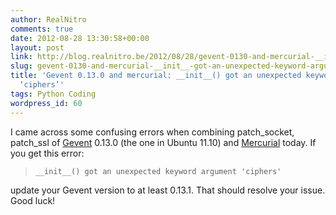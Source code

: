 ```yaml
---
author: RealNitro
comments: true
date: 2012-08-28 13:30:58+00:00
layout: post
link: http://blog.realnitro.be/2012/08/28/gevent-0130-and-mercurial-__init__-got-an-unexpected-keyword-argument-ciphers/
slug: gevent-0130-and-mercurial-__init__-got-an-unexpected-keyword-argument-ciphers
title: 'Gevent 0.13.0 and mercurial: __init__() got an unexpected keyword argument
  ‘ciphers’'
tags: Python Coding
wordpress_id: 60
---
```


I came across some confusing errors when combining patch_socket, patch_ssl of [Gevent](http://www.gevent.org/) 0.13.0 (the one in Ubuntu 11.10) and [Mercurial](http://mercurial.selenic.com/) today. If you get this error:

> `__init__() got an unexpected keyword argument 'ciphers'`

update your Gevent version to at least 0.13.1\. That should resolve your issue. Good luck!
